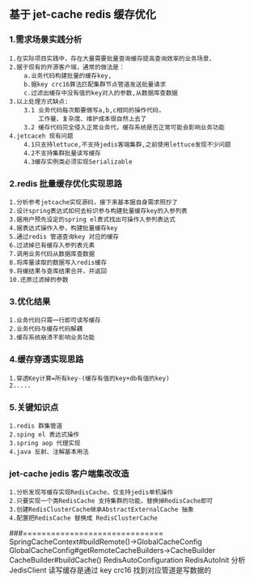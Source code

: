 ## 基于 jet-cache redis 缓存优化 

### 1.需求场景实践分析
    1.在实际项目实践中，存在大量需要批量查询缓存提高查询效率的业务场景，
    2.据于现有的开源客户端，通常的做法是：
        a.业务代码构建批量的缓存key,
        b.据key crc16算法匹配集群节点管道发送批量请求
        c.过滤出缓存中没有值的key对入的参数,从数据库查数据
    3.以上处理方式缺点:
        3.1 业务代码每次都要做写a,b,c相同的操作代码，
            工作量、复杂度、维护成本很自然上去了
        3.2 缓存代码完全侵入正常业务代，缓存系统是否正常可能会影响业务功能
    4.jetcaceh 现有问题
        4.1只支持lettuce,不支持jedis客端集群,之前使用lettuce发现不少问题
        4.2不支持集群批量读写缓存
        4.3缓存实例类必须实现Serializable
    
###  2.redis 批量缓存优化实现思路 
    1.分析参考jetcache实现源码，接下来基本据自身需求照抄了
    2.设计spring表达式如何去标识参与构建批量缓存key的入参列表
    3.据用户预先设定的spring el表式找出可操作入参列表达式
    4.据表达式操作入参，构建批量缓存key
    5.通过redis 管道查询key 对应的缓存
    6.过滤掉已有缓存入参列表元素
    7.调用业务代码从数据库查数据
    8.将库量读取的数据写入redis缓存
    9.将缓结果与查库结果合并，并返回
    10.还原过滤掉的参数

### 3.优化结果
    1.业务代码只需一行即可读写缓存
    2.业务代码与缓存代码解藕
    3.缓存系统崩溃不影响业务功能    
### 4.缓存穿透实现思路
    1.穿透Key计算=所有key-(缓存有值的key+db有值的key)
    2.....
   
### 5.关键知识点
    1.redis 群集管道
    2.sping el 表达式操作
    3.spring aop 代理实现
    4.java 反射、注解基本用法
    
### jet-cache jedis 客户端集改改造
    1.分析发现写缓存实现RedisCache，仅支持jedis单机操作
    2.只要实现一个类RedisCache 支持集群的功能，替换掉RedisCache即可
    3.创建RedisClusterCache继承AbstractExternalCache 抽象
    4.配置把RedisCache 替换成 RedisClusterCache
    
###==============================
    SpringCacheContext#buildRemote()->GlobalCacheConfig
    GlobalCacheConfig#getRemoteCacheBuilders->CacheBuilder
    CacheBuilder#buildCache()
    RedisAutoConfiguration
    RedisAutoInit
    分析JedisClient 读写缓存是通过 key crc16 找到对应管道是写数据的
    